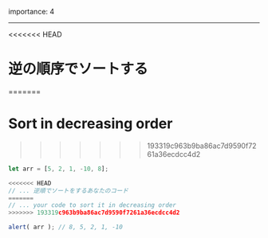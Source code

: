 importance: 4

---

<<<<<<< HEAD
# 逆の順序でソートする
=======
# Sort in decreasing order
>>>>>>> 193319c963b9ba86ac7d9590f7261a36ecdcc4d2

```js
let arr = [5, 2, 1, -10, 8];

<<<<<<< HEAD
// ... 逆順でソートをするあなたのコード
=======
// ... your code to sort it in decreasing order
>>>>>>> 193319c963b9ba86ac7d9590f7261a36ecdcc4d2

alert( arr ); // 8, 5, 2, 1, -10
```
